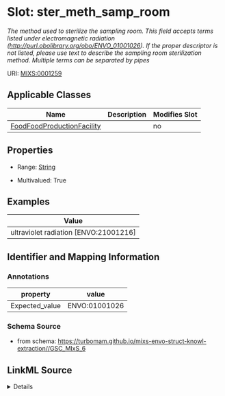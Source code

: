 # Slot: ster_meth_samp_room


_The method used to sterilize the sampling room. This field accepts terms listed under electromagnetic radiation (http://purl.obolibrary.org/obo/ENVO_01001026). If the proper descriptor is not listed, please use text to describe the sampling room sterilization method. Multiple terms can be separated by pipes_



URI: [MIXS:0001259](https://w3id.org/mixs/0001259)



<!-- no inheritance hierarchy -->




## Applicable Classes

| Name | Description | Modifies Slot |
| --- | --- | --- |
[FoodFoodProductionFacility](FoodFoodProductionFacility.md) |  |  no  |







## Properties

* Range: [String](String.md)

* Multivalued: True






## Examples

| Value |
| --- |
| ultraviolet radiation [ENVO:21001216]|infrared radiation [ENVO:21001214] |

## Identifier and Mapping Information





### Annotations

| property | value |
| --- | --- |
| Expected_value | ENVO:01001026 |



### Schema Source


* from schema: https://turbomam.github.io/mixs-envo-struct-knowl-extraction//GSC_MIxS_6




## LinkML Source

<details>
```yaml
name: ster_meth_samp_room
annotations:
  Expected_value:
    tag: Expected_value
    value: ENVO:01001026
description: The method used to sterilize the sampling room. This field accepts terms
  listed under electromagnetic radiation (http://purl.obolibrary.org/obo/ENVO_01001026).
  If the proper descriptor is not listed, please use text to describe the sampling
  room sterilization method. Multiple terms can be separated by pipes
title: sampling room sterilization method
notes:
- method
- room
examples:
- value: ultraviolet radiation [ENVO:21001216]|infrared radiation [ENVO:21001214]
from_schema: https://turbomam.github.io/mixs-envo-struct-knowl-extraction//GSC_MIxS_6
rank: 1000
string_serialization: '{text}|{termLabel} [{termID}]'
slot_uri: MIXS:0001259
multivalued: true
alias: ster_meth_samp_room
domain_of:
- FoodFoodProductionFacility
range: string
required: false
recommended: false

```
</details>